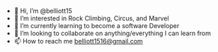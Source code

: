 - 👋 Hi, I’m @belliott15
- 👀 I’m interested in Rock Climbing, Circus, and Marvel
- 🌱 I’m currently learning to become a software Developer
- 💞️ I’m looking to collaborate on anything/everything I can learn from
- 📫 How to reach me belliott1516@gmail.com

<!---
belliott15/belliott15 is a ✨ special ✨ repository because its `README.md` (this file) appears on your GitHub profile.
You can click the Preview link to take a look at your changes.
--->
